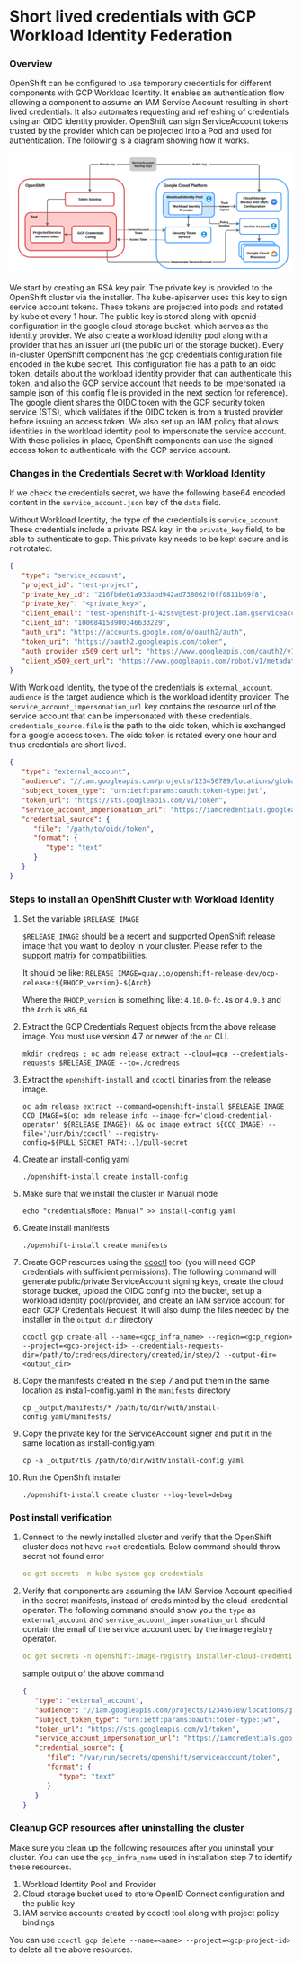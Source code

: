 # Short lived credentials with GCP Workload Identity Federation
### Overview
OpenShift can be configured to use temporary credentials for different components with GCP Workload Identity. It enables an authentication flow allowing a component to assume an IAM Service Account resulting in short-lived credentials. It also automates requesting and refreshing of credentials using an OIDC identity provider. OpenShift can sign ServiceAccount tokens trusted by the provider which can be projected into a Pod and used for authentication. The following is a diagram showing how it works.

![workload_identity flow](gcp_workload_identity_flow.png)

We start by creating an RSA key pair. The private key is provided to the OpenShift cluster via the installer. The kube-apiserver uses this key to sign service account tokens. These tokens are projected into pods and rotated by kubelet every 1 hour. The public key is stored along with openid-configuration in the google cloud storage bucket, which serves as the identity provider. We also create a workload identity pool along with a provider that has an issuer url (the public url of the storage bucket). Every in-cluster OpenShift component has the gcp credentials configuration file encoded in the kube secret. This configuration file has a path to an oidc token, details about the workload identity provider that can authenticate this token, and also the GCP service account that needs to be impersonated (a sample json of this config file is provided in the next section for reference). The google client shares the OIDC token with the GCP security token service (STS), which validates if the OIDC token is from a trusted provider before issuing an access token. We also set up an IAM policy that allows identities in the workload identity pool to impersonate the service account. With these policies in place, OpenShift components can use the signed access token to authenticate with the GCP service account.

### Changes in the Credentials Secret with Workload Identity
If we check the credentials secret, we have the following base64 encoded content in the `service_account.json` key of the `data` field.

Without Workload Identity, the type of the credentials is `service_account`. These credentials include a private RSA key, in the `private_key` field, to be able to authenticate to gcp. This private key needs to be kept secure and is not rotated.

```json
{
   "type": "service_account",
   "project_id": "test-project",
   "private_key_id": "216fbde61a93dabd942ad738062f0ff0811b69f8",
   "private_key": "<private_key>",
   "client_email": "test-openshift-i-42ssv@test-project.iam.gserviceaccount.com",
   "client_id": "100684158900346633229",
   "auth_uri": "https://accounts.google.com/o/oauth2/auth",
   "token_uri": "https://oauth2.googleapis.com/token",
   "auth_provider_x509_cert_url": "https://www.googleapis.com/oauth2/v1/certs",
   "client_x509_cert_url": "https://www.googleapis.com/robot/v1/metadata/x509/test-service-account-42ssv@test-project.iam.gserviceaccount.com"
}
```

With Workload Identity, the type of the credentials is `external_account`. `audience` is the target audience which is the workload identity provider. The `service_account_impersonation_url` key contains the resource url of the service account that can be impersonated with these credentials. `credentials_source.file` is the path to the oidc token, which is exchanged for a google access token. The oidc token is rotated every one hour and thus credentials are short lived.

```json
{
   "type": "external_account",
   "audience": "//iam.googleapis.com/projects/123456789/locations/global/workloadIdentityPools/test-pool/providers/test-provider",
   "subject_token_type": "urn:ietf:params:oauth:token-type:jwt",
   "token_url": "https://sts.googleapis.com/v1/token",
   "service_account_impersonation_url": "https://iamcredentials.googleapis.com/v1/projects/-/serviceAccounts/test-service-account-42ssv@test-project.iam.gserviceaccount.com:generateAccessToken",
   "credential_source": {
      "file": "/path/to/oidc/token",
      "format": {
         "type": "text"
      }
   }
}
```

### Steps to install an OpenShift Cluster with Workload Identity

1. Set the variable `$RELEASE_IMAGE`

   `$RELEASE_IMAGE` should be a recent and supported  OpenShift release image that you want to deploy in your cluster.
   Please refer to the [support matrix](../README.md#support-matrix) for compatibilities.

   It should be like: `RELEASE_IMAGE=quay.io/openshift-release-dev/ocp-release:${RHOCP_version}-${Arch}`

   Where the `RHOCP_version` is something like: `4.10.0-fc.4`s or `4.9.3` and the `Arch` is `x86_64`

2. Extract the GCP Credentials Request objects from the above release image. You must use version 4.7 or newer of the `oc` CLI.
   ```
   mkdir credreqs ; oc adm release extract --cloud=gcp --credentials-requests $RELEASE_IMAGE --to=./credreqs
   ```
3. Extract the `openshift-install` and `ccoctl` binaries from the release image.
   ```
   oc adm release extract --command=openshift-install $RELEASE_IMAGE
   CCO_IMAGE=$(oc adm release info --image-for='cloud-credential-operator' ${RELEASE_IMAGE}) && oc image extract ${CCO_IMAGE} --file='/usr/bin/ccoctl' --registry-config=${PULL_SECRET_PATH:-.}/pull-secret
   ```
4. Create an install-config.yaml
   ```
   ./openshift-install create install-config
   ```
5. Make sure that we install the cluster in Manual mode
   ```
   echo "credentialsMode: Manual" >> install-config.yaml
   ``` 
6. Create install manifests
   ```
   ./openshift-install create manifests   
   ```
7. Create GCP resources using the [ccoctl](./ccoctl.md) tool (you will need GCP credentials with sufficient permissions). The following command will generate public/private ServiceAccount signing keys, create the cloud storage bucket, upload the OIDC config into the bucket, set up a workload identity pool/provider, and create an IAM service account for each GCP Credentials Request. It will also dump the files needed by the installer in the `output_dir` directory
   ```
   ccoctl gcp create-all --name=<gcp_infra_name> --region=<gcp_region> --project=<gcp-project-id> --credentials-requests-dir=/path/to/credreqs/directory/created/in/step/2 --output-dir=<output_dir>
   ```
8. Copy the manifests created in the step 7 and put them in the same location as install-config.yaml in the `manifests` directory
   ```
   cp _output/manifests/* /path/to/dir/with/install-config.yaml/manifests/
   ```
9. Copy the private key for the ServiceAccount signer and put it in the same location as install-config.yaml
   ```
   cp -a _output/tls /path/to/dir/with/install-config.yaml
   ```
10. Run the OpenShift installer
    ```
    ./openshift-install create cluster --log-level=debug
    ```

### Post install verification

1. Connect to the newly installed cluster and verify that the OpenShift cluster does not have `root` credentials. Below command should throw secret not found error
   ```yaml
   oc get secrets -n kube-system gcp-credentials
   ```
2. Verify that components are assuming the IAM Service Account specified in the secret manifests, instead of creds minted by the cloud-credential-operator. The following command should show you the `type` as `external_account` and `service_account_impersonation_url` should contain the email of the service account used by the image registry operator.
   ```yaml
   oc get secrets -n openshift-image-registry installer-cloud-credentials -o json | jq -r '.data."service_account.json"' | base64 -d
   ```
   sample output of the above command
   ```json
   {
      "type": "external_account",
      "audience": "//iam.googleapis.com/projects/123456789/locations/global/workloadIdentityPools/test-pool/providers/test-provider",
      "subject_token_type": "urn:ietf:params:oauth:token-type:jwt",
      "token_url": "https://sts.googleapis.com/v1/token",
      "service_account_impersonation_url": "https://iamcredentials.googleapis.com/v1/projects/-/serviceAccounts/test-openshift-image-registry-42ssv@test-project.iam.gserviceaccount.com:generateAccessToken",
      "credential_source": {
         "file": "/var/run/secrets/openshift/serviceaccount/token",
         "format": {
            "type": "text"
         }
      }
   }
   ```

### Cleanup GCP resources after uninstalling the cluster

Make sure you clean up the following resources after you uninstall your cluster. You can use the `gcp_infra_name` used in installation step 7 to identify these resources.

1. Workload Identity Pool and Provider
2. Cloud storage bucket used to store OpenID Connect configuration and the public key
3. IAM service accounts created by ccoctl tool along with project policy bindings

You can use `ccoctl gcp delete --name=<name> --project=<gcp-project-id>` to delete all the above resources.
